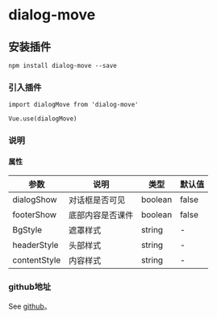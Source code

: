 # dialog-move

## 安装插件
```
npm install dialog-move --save
```

### 引入插件
```
import dialogMove from 'dialog-move'

Vue.use(dialogMove)
```

### 说明
#### 属性

参数 | 说明 | 类型 | 默认值
-|-|-|-
dialogShow | 对话框是否可见 | boolean | false
footerShow | 底部内容是否课件 | boolean | false
BgStyle | 遮罩样式 | string | -
headerStyle | 头部样式 | string | -
contentStyle | 内容样式 | string | -

### github地址
See [github](https://github.com/JSliyunpeng/dialog-move.git)。
